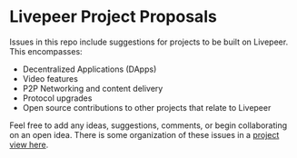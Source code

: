 # Livepeer Project Proposals

Issues in this repo include suggestions for projects to be built on Livepeer. This encompasses:

* Decentralized Applications (DApps)
* Video features
* P2P Networking and content delivery
* Protocol upgrades
* Open source contributions to other projects that relate to Livepeer

Feel free to add any ideas, suggestions, comments, or begin collaborating on an open idea. There is some organization of these issues in a [project view here](https://github.com/orgs/livepeer/projects/1).
